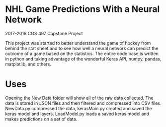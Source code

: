 # NHL Game Predictions With a Neural Network
2017-2018 COS 497 Capstone Project

  This project was started to better understand the game of hockey from behind the stat sheet and to see how well a neural network can predict the outcome of a game based on the statistics. The entire code base is written in python and taking advantage of the wonderful Keras API, numpy, pandas, matplotlib, and others.
  
 # Uses
 Opening the New Data folder will show all of the raw data collected. The data is stored in JSON files and then filtered and compressed into CSV files. NewData.py compressed the data, kerasMain.py created and saved the keras model and layers. LoadModel.py loads a saved keras model and makes predictions on a set of data.
 
 
 
 
